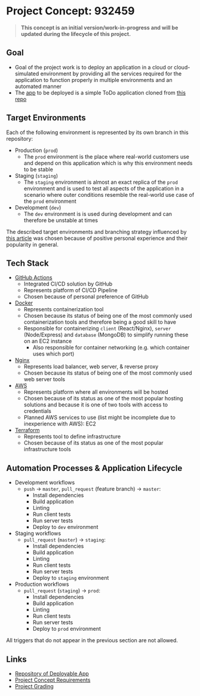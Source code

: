 # Project Concept: 932459

> **This concept is an initial version/work-in-progress and will be updated during the lifecycle of this project.**

## Goal

- Goal of the project work is to deploy an application in a cloud or cloud-simulated environment by providing all the services required for the application to function properly in multiple environments and an automated manner
- The [app](./deployable/) to be deployed is a simple ToDo application cloned from [this repo](https://github.com/lucendio/lecture-devops-app)

## Target Environments

Each of the following environment is represented by its own branch in this repository:

- Production (`prod`)
  - The `prod` environment is the place where real-world customers use and depend on this application which is why this environment needs to be stable
- Staging (`staging`)
  - The `staging` environment is almost an exact replica of the `prod` environment and is used to test all aspects of the application in a scenario where outer conditions resemble the real-world use case of the `prod` environment
- Development (`dev`)
  - The `dev` environment is is used during development and can therefore be unstable at times

The described target environments and branching strategy influenced by [this article](https://dev.to/preethamsathyamurthy/git-branching-and-branching-strategy-4mci) was chosen because of positive personal experience and their popularity in general.

## Tech Stack

- [GitHub Actions](https://github.com/features/actions)
  - Integrated CI/CD solution by GitHub
  - Represents platform of CI/CD Pipeline
  - Chosen because of personal preference of GitHub
- [Docker](https://www.docker.com)
  - Represents containerization tool
  - Chosen because its status of being one of the most commonly used containerization tools and therefore being a good skill to have
  - Responsible for containerizing `client` (React/Nginx), `server` (Node/Express) and `database` (MongoDB) to simplify running these on an EC2 instance
    - Also responsible for container networking (e.g. which container uses which port)
- [Nginx](https://www.nginx.com/)
  - Represents load balancer, web server, & reverse proxy
  - Chosen because its status of being one of the most commonly used web server tools
- [AWS](https://aws.amazon.com/)
  - Represents platform where all environments will be hosted
  - Chosen because of its status as one of the most popular hosting solutions and because it is one of two tools with access to credentials
  - Planned AWS services to use (list might be incomplete due to inexperience with AWS): EC2
- [Terraform](https://www.terraform.io)
  - Represents tool to define infrastructure
  - Chosen because of its status as one of the most popular infrastructure tools

## Automation Processes & Application Lifecycle

- Development workflows
  - `push` -> `master`, `pull_request` (feature branch) -> `master`:
    - Install dependencies
    - Build application
    - Linting
    - Run client tests
    - Run server tests
    - Deploy to `dev` environment
- Staging workflows
  - `pull_request` (`master`) -> `staging`:
    - Install dependencies
    - Build application
    - Linting
    - Run client tests
    - Run server tests
    - Deploy to `staging` environment
- Production workflows
  - `pull_request` (`staging`) -> `prod`:
    - Install dependencies
    - Build application
    - Linting
    - Run client tests
    - Run server tests
    - Deploy to `prod` environment

All triggers that do not appear in the previous section are not allowed.

## Links

- [Repository of Deployable App](https://github.com/lucendio/lecture-devops-app)
- [Project Concept Requirements](https://devops-lecture.as-code.link/assignments/deliverables/project-concept/)
- [Project Grading](https://devops-lecture.as-code.link/grading/)
